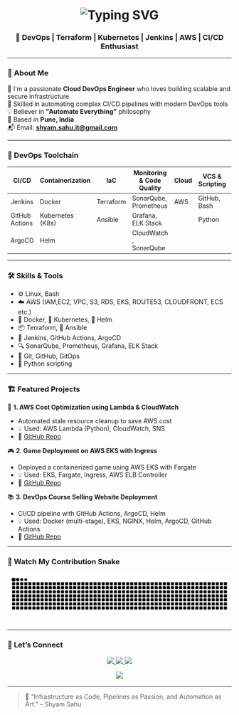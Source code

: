 <!-- Animated Header -->
<h1 align="center">
  <img src="https://readme-typing-svg.herokuapp.com?font=Fira+Code&size=30&pause=1000&color=00F7FF&center=true&vCenter=true&width=800&lines=Hi+%F0%9F%91%8B%2C+I'm+Shyam+Sahu;Cloud+DevOps+Engineer+from+Pune%2C+India;I+%E2%9D%A4%EF%B8%8F+Automation+%7C+CI%2FCD+%7C+Cloud+Infra;Let's+Build+Something+Awesome!+%F0%9F%9A%80" alt="Typing SVG" />
</h1>

<h3 align="center">🚀 DevOps | Terraform | Kubernetes | Jenkins | AWS | CI/CD Enthusiast</h3>

---

### 💫 About Me

🔧 I'm a passionate **Cloud DevOps Engineer** who loves building scalable and secure infrastructure  
🚀 Skilled in automating complex CI/CD pipelines with modern DevOps tools  
💡 Believer in **"Automate Everything"** philosophy  
📍 Based in **Pune, India**  
📬 Email: **shyam.sahu.it@gmail.com**

---

### 🧰 DevOps Toolchain

| CI/CD         | Containerization | IaC             | Monitoring & Code Quality | Cloud      | VCS & Scripting |    O/S     |
|---------------|------------------|------------------|----------------------------|------------|-----------------|-----------|
| Jenkins       | Docker           | Terraform        | SonarQube, Prometheus      | AWS        | GitHub, Bash    | Linux     |
| GitHub Actions| Kubernetes (K8s) | Ansible          | Grafana, ELK Stack         |            | Python          | Windows   |
| ArgoCD        | Helm             |                  | CloudWatch , SonarQube     |            |                 |           | 
---
### 🛠️ Skills & Tools

- ⚙️ Linux, Bash  
- ☁️ AWS (IAM,EC2, VPC, S3, RDS, EKS, ROUTE53, CLOUDFRONT, ECS etc.)  
- 🐳 Docker, 🧱 Kubernetes, 🧩 Helm  
- 📦 Terraform, 🧰 Ansible  
- 🔧 Jenkins, GitHub Actions, ArgoCD 
- 🔍 SonarQube, Prometheus, Grafana, ELK Stack
- 📂 Git, GitHub, GitOps  
- 🐍 Python scripting  

---

### 🏗️ Featured Projects

 🚀 **1. AWS Cost Optimization using Lambda & CloudWatch**
- Automated stale resource cleanup to save AWS cost
- 💡 Used: AWS Lambda (Python), CloudWatch, SNS
- 🔗 [GitHub Repo](https://github.com/shyam-dev30/aws-cost-optimization-stale-resources.git)

🎮 **2. Game Deployment on AWS EKS with Ingress**
- Deployed a containerized game using AWS EKS with Fargate
- 💡 Used: EKS, Fargate, Ingress, AWS ELB Controller
- 🔗 [GitHub Repo](https://github.com/shyam-dev30/Deploy_Game_App_On_EKS_Fargate.git)

📚 **3. DevOps Course Selling Website Deployment**
- CI/CD pipeline with GitHub Actions, ArgoCD, Helm
- 💡 Used: Docker (multi-stage), EKS, NGINX, Helm, ArgoCD, GitHub Actions
- 🔗 [GitHub Repo](https://github.com/shyam-dev30/go-web-app-devops.git)
---

### 🐍 Watch My Contribution Snake

![Snake animation](https://raw.githubusercontent.com/shyam-dev30/shyam-dev30/output/github-contribution-grid-snake-dark.svg)




---

### 📣 Let’s Connect

<p align="center">
  <a href="mailto:shyam.sahu.it@gmail.com">
    <img src="https://img.shields.io/badge/Email-D14836?style=for-the-badge&logo=gmail&logoColor=white" />
  </a>
  <a href="https://www.linkedin.com/in/shyam-sahu-dev" target="_blank">
    <img src="https://img.shields.io/badge/LinkedIn-0077B5?style=for-the-badge&logo=linkedin&logoColor=white" />
  </a>
  <a href="https://github.com/shyam-dev30" target="_blank">
    <img src="https://img.shields.io/badge/GitHub-181717?style=for-the-badge&logo=github&logoColor=white" />
  </a>
</p>

<p align="center">
  <a href="mailto:shyam.sahu.it@gmail.com">
    <img src="https://img.shields.io/badge/Hire+Me-F57C00?style=for-the-badge&logo=freelancer&logoColor=white" />
  </a>
</p>

---

> 🧠 “Infrastructure as Code, Pipelines as Passion, and Automation as Art.” – Shyam Sahu
